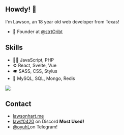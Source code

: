 ## Howdy! 👋
I'm Lawson, an 18 year old web developer from Texas!

- 🧭 Founder at [@strtOribt](https://github.com/strtOrbit)

## Skills
- 👨‍💻 JavaScript, PHP
- ⚙️ React, Svelte, Vue
- 👁️ SASS, CSS, Stylus
- 💽 MySQL, SQL, Mongo, Redis

<a href="https://github.com/anuraghazra/github-readme-stats">
  <img align="center" src="https://github-readme-stats.vercel.app/api?username=oyuh&show_icons=true&theme=prussian" />
</a>

## Contact
- [lawsonhart.me](https://lawsonhart.me)
- [law#0420](https://discordapp.com/users/527167786200465418) on Discord **Most Used!**
- [@oyuhL](https://t.me/oyuhL)on Telegram!
